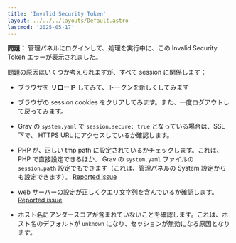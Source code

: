 ```yaml
---
title: 'Invalid Security Token'
layout: ../../../layouts/Default.astro
lastmod: '2025-05-17'
---
```

**問題：** 管理パネルにログインして、処理を実行中に、この Invalid Security Token エラーが表示されました。

問題の原因はいくつか考えられますが、すべて session に関係します：

- ブラウザを **リロード** してみて、トークンを新しくしてみます

- ブラウザの session cookies をクリアしてみます。また、一度ログアウトして戻ってみます。

- Grav の `system.yaml` で `session.secure: true` となっている場合は、SSL 下で、 HTTPS URL にアクセスしているか確認します。

- PHP が、正しい tmp path に設定されているかチェックします。これは、 PHP で直接設定できるほか、 Grav の `system.yaml` ファイルの `session.path` 設定でもできます（これは、管理パネルの System 設定からも設定できます）。 [Reported issue](https://github.com/getgrav/grav-plugin-admin/issues/958)

- web サーバーの設定が正しくクエリ文字列を含んでいるか確認します。 [Reported issue](https://github.com/getgrav/grav-plugin-admin/issues/893)

- ホスト名にアンダースコアが含まれていないことを確認します。これは、ホスト名のデフォルトが `unknown` になり、セッションが無効になる原因となります。

